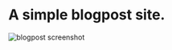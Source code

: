  # A simple blogpost site.
![blogpost screenshot](https://user-images.githubusercontent.com/38249680/55244962-783b9280-5242-11e9-901a-4cd0fca19e05.png)
